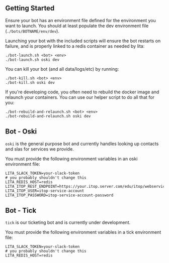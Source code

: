 ## Getting Started

Ensure your bot has an environment file defined for the environment you want to launch. You should at least populate the dev environment file (`./bots/BOTNAME/env/dev`).

Launching your bot with the included scripts will ensure the bot restarts on failure, and is properly linked to a redis container as needed by lita:

    ./bot-launch.sh <bot> <env>
    ./bot-launch.sh oski dev

You can kill your bot (and all data/logs/etc) by running:

    ./bot-kill.sh <bot> <env>
    ./bot-kill.sh oski dev

If you're developing code, you often need to rebuild the docker image and relaunch your containers. You can use our helper script to do all that for you:

    ./bot-rebuild-and-relaunch.sh <bot> <env>
    ./bot-rebuild-and-relaunch.sh oski dev

## Bot - Oski

`oski` is the general purpose bot and currently handles looking up contacts and slas for services we provide.

You must provide the following environment variables in an oski environment file:

    LITA_SLACK_TOKEN=your-slack-token
    # you probably shouldn't change this
    LITA_REDIS_HOST=redis
    LITA_ITOP_REST_ENDPOINT=https://your.itop.server.com/edu/itop/webservices/rest.php
    LITA_ITOP_USER=itop-service-account
    LITA_ITOP_PASSWORD=itop-service-account-password

## Bot - Tick

`tick` is our ticketing bot and is currently under development.

You must provide the following environment variables in a tick environment file:

    LITA_SLACK_TOKEN=your-slack-token
    # you probably shouldn't change this
    LITA_REDIS_HOST=redis
